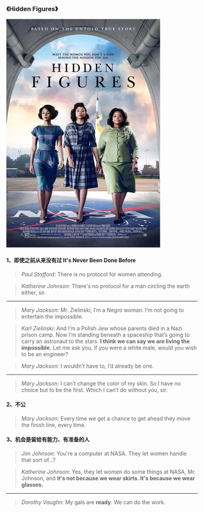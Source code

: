 ### 《Hidden Figures》

![](../../pic/2019-05-13-16-09-24.png)

#### 1、即使之前从来没有过 It's Never Been Done Before
 > *Paul Stafford:* There is no protocol for women attending.

> *Katherine Johnson:* There's no protocol for a man circling the earth either, sir.

---
> *Mary Jackson:* Mr. Zielinski, I’m a Negro woman. I’m not going to entertain the impossible.

> *Karl Zielinski:* And I’m a Polish Jew whose parents died in a Nazi prison camp. Now I’m standing beneath a spaceship that’s going to carry an astronaut to the stars. **I think we can say we are living the impossible.** Let me ask you, if you were a white male, would you wish to be an engineer?

> *Mary Jackson:* I wouldn’t have to, I’d already be one.

---
> *Mary Jackson:* I can’t change the color of my skin. So I have no choice but to be the first. Which I can’t do without you, sir. 

#### 2、不公
> *Mary Jackson:* Every time we get a chance to get ahead they move the finish line, every time.

#### 3、机会是留给有能力、有准备的人
> *Jim Johnson:* You're a computer at NASA. They let women handle that sort of...?

> *Katherine Johnson:* Yes, they let women do some things at NASA, Mr. Johnson, and **it's not because we wear skirts. It's because we wear glasses.**

---

> *Dorothy Vaughn:* My gals are **ready**. We can do the work.



